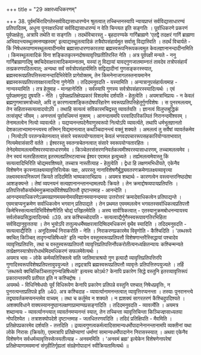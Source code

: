 +++
title = "29 अक्षरध्यधिकरणम्"

+++
38. पूर्वमर्चिरादिगतेस्सर्वविद्यासाधारण्येन श्रुतत्वात् तच्चिन्तनस्यापि न्यायप्राप्तं सर्वविद्यासाधारण्यं प्रतिपादितम्, अधुना पुनरक्षरधियां सर्वविद्यासाधारण्यं न वेति चिन्त्यत इति सङ्गतिः । पूर्वाधिकरणे प्रकरणं पूर्वपक्षहेतुः, अत्रापि तथेति वा सङ्गतिः । तदर्थविचारस्तु - बृहदारण्यके गार्गिब्राह्मणे 'एतद्वै तदक्षरं गार्गि ब्राह्मणा अभिवदन्त्यस्थूलमनण्वह्रस्वम्' इत्याद्यस्थूलत्वादिकं तत्रैवोपसंहार्यमुत सर्वासु विद्यास्विति । तदर्थं विचार्यते - किं निषेधरूपाणामस्थूलत्वादीनामेव ब्रह्मासाधारणाकारतया ब्रह्मस्वरूपनिरूपकत्वमुत केवलज्ञानानन्दादीनामिति । किमस्थूलत्वादिकं विना शङ्कितकृत्स्नदोषव्यावृत्तिप्रतीतिरस्ति नेति । अत्र पूर्वपक्षी मन्यते - ननु गार्गिब्राह्मणादिषु क्वचिदेवाक्षरत्वादिकमाम्नातम्, यस्यां तु विद्यायां यावद्गुणजातमाम्नातं तावदेव तत्रोपसंहार्यं तत्प्रकरणपठितत्वात्; अन्यथा सर्वं सर्वत्रोपसंहार्यमिति सद्विद्यादीनां गुणसङ्करस्स्यात्, ब्रह्मस्वरूपप्रतिपत्तिस्त्वानन्दादिभिरेवेति प्रागेवोक्तम्, तेन किमनेनाजागलस्तनायमानेन ब्रह्मस्वरूपप्रतिपत्तावक्षरत्वादिना गुणेनेति । तदिदमनुवदति - यस्यामिति । अन्यत्रानुपसंहार्यत्वमाह - नान्यस्यामिति । तत्र हेतुमाह - मानहानेरिति । सर्वस्यापि गुणस्य सर्वत्रोपसंहारस्स्यादित्यर्थः । एवं पूर्वपक्षमनूद्य दूषयति - नेति । पूर्वपक्षप्रतिक्षेपप्रकारं विशदमेव दर्शयति - हेतुत्वेति । अयमत्राभिप्रायः - न केवलं ब्रह्मगुणमात्रमत्रोच्यते, अपि तु कारणत्वाशङ्कितदोषपरिहारेण स्वरूपप्रतिपत्तिहेतुर्गुणविशेषः । स पुनरमलत्वम्, तेन सहितास्सत्यत्वादयोऽपि । तथाहि सत्यत्वं सविकारमचिद्वस्तु व्यावर्तयति । ज्ञानत्वं विलुप्तबुद्धिकं तत्संसृष्टं जीवम् । अनन्तत्वं पूर्वावधिमन्तं मुक्तम् । आनन्दत्वमपि परवादिपरिकल्पितं निरानन्दमीश्वरम् । तेनामलत्वेन नित्यो व्यावर्त्यते । यद्यप्यनन्तपदेनैवाणुस्वरूपो नित्योऽपि व्यावर्त्यते, तथापि धर्मभूतज्ञानतो देशकालाभ्यामानन्त्यस्य तस्मिन् विद्यमानत्वात् कथञ्चिदानन्त्यं वक्तुं शक्यते । अमलत्वं तु सर्वेषां व्यावर्तकमेव । नित्योऽपि परतन्त्रचेतनत्वात् संसारे स्वरूपयोग्यतावान् केवलं भगवदपचाररूपसहकारियोग्यताभावात् नित्यमेवासंसारी वर्तते । ईश्वरस्तु स्वतन्त्रचेतनत्वात् संसारे स्वरूपयोग्यतारहितः । तेनेदमेवामलत्वमीश्वरस्यासाधारणमेव । किञ्चेतरसंसरणनिवर्तकत्वमीश्वरस्यासाधारणम्, तच्चामलत्वमेव । तेन स्वयं मलरहितत्वात् इतरमलप्रतिभटत्वाच्च ईश्वर एवामल इत्युच्यते । तर्ह्यमलत्वमेवास्तु किं सत्यत्वादिभिरिति चोद्यमवशिष्यते, तच्चात्र नास्तीत्याह - हेतुत्वेति । द्वेधा हि लक्षणमभिधीयते, एकेनैव विशेषणेन कृत्स्नालक्ष्यव्यावृत्तिरित्येकः पक्षः, अपरस्तु नानाविशेषणैर्बुद्ध्यवतरणक्रमेणालक्ष्यव्यावृत्त्या लक्ष्यस्वरूपनिरूपणं क्रियते तदिदमिति भाष्यकाराभिप्रायः । अयमत्र शब्दार्थः - कारणत्वेन वस्त्वन्तरनिष्ठदोषा आशङ्क्यन्ते । तेषां व्यपनयनं सत्यज्ञानानन्तानन्दामलपदैः क्रियते । तेन क्रमाद्दोषव्यपायप्रतिपत्तिः । प्रतिपत्तिसौकर्यार्थमनुक्रमादर्थविशेषप्रतिपत्तौ दृष्टान्तमाह - आनन्देति । आनन्दमयाधिकरणेऽन्नमयप्राणमयमनोमयविज्ञानमयानन्दमया उत्तरोत्तरं क्रमादेवाधिकत्वेन प्रतिपाद्यन्ते । एवमत्राप्यनुक्रमेण सर्वाधिकत्वेन भगवान् प्रतिपाद्यते । तेन प्रथमत एवममलत्वेन भगवतस्सर्वाधिकत्वप्रतिपत्तौ किमेभिस्सत्यत्वादिभिर्विशेषणैरिति चोद्यं परिहृतमेवेति । अस्य सार्वत्रिकत्वात् - एतस्यानुक्रमबोधनन्यायस्य सर्वलोकप्रसिद्धत्वादित्यर्थः ॥39. अत्र कश्चिच्चोदयति - सत्यत्वाद्यैर्गुणैस्स्वरूपावगतिरभिहिता सर्वविद्यानुवृत्ततया । तेन भूयोऽपि तत्तुल्यधर्मेष्वक्षरत्वादिष्विदमधिकरणं वृथैव स्यादिति । तदिदमनुवदति - सत्यत्वाद्यैरिति । अनूदितमर्थं निराकरोति - नेति । निराकरणप्रकारमेव विवृणोति - कैश्चिदिति । 'लब्धरूपे क्वचित् किञ्चित् तादृगन्यन्निषिध्यते' इति न्यायेन वस्तुस्वरूपप्रतिपत्तौ विशेषणान्तरैस्सिद्धायां पश्चादेव व्यावृत्तिप्रतिपत्तिः, तथा च वस्तुस्वरूपप्रतिपत्तौ व्यावृत्तिप्रतिपत्तिर्नोपकरोतीत्यनध्यक्षितन्यायः कश्चिन्मन्यते तत्प्रेक्षणस्यात्रोपरोधार्थमिदमधिकरणं सफलमेवेत्यर्थः ।   
अयमत्र भावः - लोके कर्मव्यतिरिक्तत्वे सति जातिमात्राश्रयो गुण इत्यादौ व्यावृत्तिप्रतिपत्तिरपि गुणादिस्वरूपविशेषप्रतिपत्तावुपयुज्यते । तद्वदत्रापि ब्रह्मस्वरूपप्रतिपत्तौ व्यावृत्तेः प्रतिपत्तिरुपयुज्यते । तर्हि 'लब्धरूपे क्वचित्किञ्चित्तादृगन्यन्निषिध्यते' इत्यस्य कोऽर्थः? केनापि प्रकारेण सिद्धे वस्तुनि इतरव्यावृत्तिरूपं प्रकारान्तरमपि प्रतीयत इति न कश्चिद्दोषः ।   
अयमर्थः - विधिनिषेधयोः पूर्वं विधिरूपेण केनापि प्रकारेण प्रतिपन्ने वस्तुनि पश्चात् निषेधप्रवृत्तिः, न पुनरत्यन्ताप्रतिपन्ने इति ॥40. अत्र कश्चिदाह - व्यावर्त्यानामनन्तत्वात् व्यावृत्तिरप्यनन्ता । तस्याः पुनरानन्त्ये तद्व्यावर्तकमप्यनन्तमेव वाच्यम् । तथा च कर्तुमेव न शक्यते । न ह्यशक्यं सागरतरणं कैश्चिदुपदिश्यते । अशक्यविधाने वाक्यस्याननुष्ठानलक्षणाप्रामाण्यप्रसङ्गादिति । तदिदमनुवदति - व्यावर्त्येति । अयमत्र शब्दान्वयः - व्यावर्त्यानन्त्यात् व्यावर्तनमप्यनन्तं स्यात्, तेन तच्चिन्ता व्यावृत्तिचिन्ता किञ्चिज्ज्ञसाध्यतया नोपदिश्येत । तत्राशक्योपदेशे दृष्टान्तमाह - जलधितरणवदिति । तदिदं प्रतिक्षिपति - मैवमिति । प्रतिक्षेपप्रकारमेव दर्शयति - तत्तदिति । द्रव्यत्वगुणत्वकर्मत्वादिसामान्यधर्मोपादानेनानन्तानामपि व्यक्तीनां यथा लोके निरासः (क्रियते), एवमत्रापि प्रतिक्षेप्याणां धर्माणां सामान्यधर्मोपादानेन निरासस्स्यात् । अथवा एकेनैव विशेषणेन सर्वधर्मव्यावृत्तिस्सेत्स्यतीत्याह - अनवममिति । 'अनवमं ब्रह्म' इत्येकेन विशेषणेनापरेषां प्रतिक्षेप्याणामवमानां संगृहीतिर्गृह्यतां संग्रहेणोपादानं स्वीक्रियतामित्यर्थः ॥